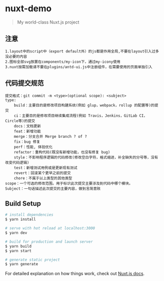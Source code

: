 # nuxt-demo

> My world-class Nuxt.js project


## 注意
    1.layout中的script中（export default外）的js都是作用全局,不要在layout引入过多没必要的内容
    2.图标全部svg放置在components/my-icon下，通过my-icony使用
    3.nuxt按需加载请不要在plugins/antd-ui.js中注册组件，在需要使用的页面单独引入

## 代码提交规范
    提交格式：git commit -m <type>(optional scope): <subject>
    type:
        build：主要目的是修改项目构建系统(例如 glup，webpack，rollup 的配置等)的提交
        ci：主要目的是修改项目继续集成流程(例如 Travis，Jenkins，GitLab CI，Circle等)的提交
        docs：文档更新
        feat：新增功能
        merge：分支合并 Merge branch ? of ?
        fix：bug 修复
        perf：性能, 体验优化
        refactor：重构代码(既没有新增功能，也没有修复 bug)
        style：不影响程序逻辑的代码修改(修改空白字符，格式缩进，补全缺失的分号等，没有改变代码逻辑)
        test：新增测试用例或是更新现有测试
        revert：回滚某个更早之前的提交
        chore：不属于以上类型的其他类型
    scope：一个可选的修改范围。用于标识此次提交主要涉及到代码中哪个模块。
    Subject：一句话描述此次提交的主要内容，做到言简意赅
## Build Setup

```bash
# install dependencies
$ yarn install

# serve with hot reload at localhost:3000
$ yarn dev

# build for production and launch server
$ yarn build
$ yarn start

# generate static project
$ yarn generate
```

For detailed explanation on how things work, check out [Nuxt.js docs](https://nuxtjs.org).
